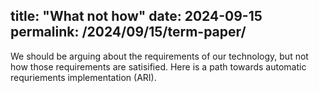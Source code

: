title: "What not how"
date: 2024-09-15
permalink: /2024/09/15/term-paper/
---

We should be arguing about the requirements of our technology, but not how those requirements are satisified. Here is a path towards automatic requriements implementation (ARI).
